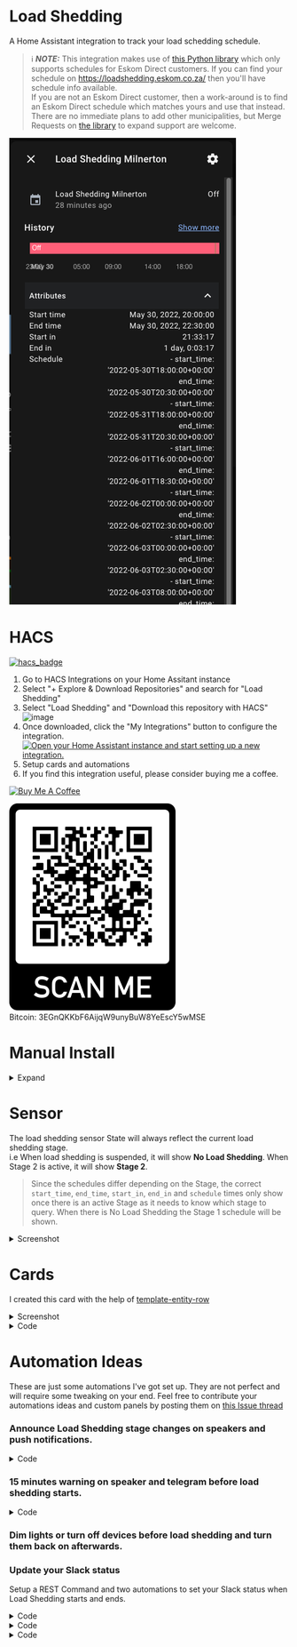 # Load Shedding

A Home Assistant integration to track your load schedding schedule.

> ℹ️ **_NOTE:_**  This integration makes use of [this Python library](https://gitlab.com/wernerhp/load-shedding) which only supports schedules for Eskom Direct customers.  If you can find your schedule on https://loadshedding.eskom.co.za/ then you'll have schedule info available.  
> If you are not an Eskom Direct customer, then a work-around is to find an Eskom Direct schedule which matches yours and use that instead.  There are no immediate plans to add other municipalities, but Merge Requests on [the library](https://gitlab.com/wernerhp/load-shedding) to expand support are welcome.

![img_3.png](img_3.png)

# HACS
[![hacs_badge](https://img.shields.io/badge/HACS-Default-41BDF5.svg)](https://github.com/hacs/integration)
1. Go to HACS Integrations on your Home Assitant instance
2. Select "+ Explore & Download Repositories" and search for "Load Shedding"
3. Select "Load Shedding" and "Download this repository with HACS"
![image](https://user-images.githubusercontent.com/2578772/167293308-d3ef2131-bc71-431e-a1ff-6e02f02af000.png)
4. Once downloaded, click the "My Integrations" button to configure the integration.  
[![Open your Home Assistant instance and start setting up a new integration.](https://my.home-assistant.io/badges/config_flow_start.svg)](https://my.home-assistant.io/redirect/config_flow_start/?domain=load_shedding)
5. Setup cards and automations
6. If you find this integration useful, please consider buying me a coffee.

<a href="https://www.buymeacoffee.com/wernerhp" target="_blank"><img src="https://www.buymeacoffee.com/assets/img/custom_images/orange_img.png" alt="Buy Me A Coffee" style="height: auto !important;width: auto !important;" ></a> 

![img_9.png](img_9.png)  
Bitcoin: 3EGnQKKbF6AijqW9unyBuW8YeEscY5wMSE

# Manual Install
<details>
<summary>Expand</summary>

1. Download and unzip to your Home Assistant `config/custom_components` folder.
  <details>
  <summary>Screenshot</summary>
  
![image](https://user-images.githubusercontent.com/2578772/164681660-57d56fc4-4713-4be5-9ef1-bf2f7cf96b64.png)
  </details>
  
2. Restart Home Assistant.
3. Go to Settings > Devices & Services > + Add Integration

[![Open your Home Assistant instance and start setting up a new integration.](https://my.home-assistant.io/badges/config_flow_start.svg)](https://my.home-assistant.io/redirect/config_flow_start/?domain=load_shedding)

5. Search for 'Load Shedding' and follow the config flow.
<details>
<summary>Screenshot</summary>
  
![img_7.png](img_7.png)
  </details>

6. If you're coming from a previous version of this integration, you may need to delete the `.json` files in `/config/.cache`.
<details>
  <summary>Screenshot</summary>
  
![image](https://user-images.githubusercontent.com/2578772/164681929-e3afc6ea-5821-4ac5-8fa8-eee04c819eb6.png)
  </details>
</details>

# Sensor
The load shedding sensor State will always reflect the current load shedding stage.  
i.e When load shedding is suspended, it will show **No Load Shedding**.  When Stage 2 is active, it will show **Stage 2**.  
> Since the schedules differ depending on the Stage, the correct `start_time`, `end_time`, `start_in`, `end_in` and `schedule` times only show once there is an active Stage as it needs to know which stage to query.  When there is No Load Shedding the Stage 1 schedule will be shown.

<details>
  <summary>Screenshot</summary>

| ![img_5.png](img_5.png) | ![img_4.png](img_4.png) | 

![img_6.png](img_6.png)

  </details>

# Cards
I created this card with the help of [template-entity-row](https://github.com/thomasloven/lovelace-template-entity-row)  
<details>
  <summary>Screenshot</summary>

![img.png](img.png)

  </details>
<details>
  <summary>Code</summary>
  
```yaml
type: entities
entities:
  - type: custom:template-entity-row
    icon: mdi:lightning-bolt-outline
    name: Status
    entity: sensor.load_shedding_stage
    active: '{{ not is_state("sensor.load_shedding_stage", "No Load Shedding") }}'
    state: '{{states("sensor.load_shedding_stage")}}'
  - type: custom:template-entity-row
    icon: mdi:timer-outline
    name: Milnerton
    active: '{{ states("sensor.load_shedding_milnerton") == "on" }}'
    state: >-
      {{ (state_attr("sensor.load_shedding_milnerton", "start_time") |
      as_datetime | as_local).strftime("%H:%M") }}  -  {{
      (state_attr("sensor.load_shedding_milnerton", "end_time") | as_datetime |
      as_local).strftime("%H:%M") }}
    secondary: >-
      {% if states("sensor.load_shedding_milnerton") == "off" %}  Starts in {{
      strptime(state_attr("sensor.load_shedding_milnerton", "start_in"),
      "%H:%M:%S").strftime("%-Hh%M") }} {% else %} Ends in {{
      strptime(state_attr("sensor.load_shedding_milnerton", "end_in"),
      "%H:%M:%S").strftime("%-Hh%M") }} {% endif %}
    entity: sensor.load_shedding_milnerton
```
  </details>

# Automation Ideas
These are just some automations I've got set up.  They are not perfect and will require some tweaking on your end.  Feel free to contribute your automations ideas and custom panels by posting them on [this Issue thread](https://github.com/wernerhp/ha_integration_load_shedding/issues/5)

### Announce Load Shedding stage changes on speakers and push notifications.
<details>
  <summary>Code</summary>
  
```yaml
alias: Load Shedding (Stage)
description: ''
trigger:
  - platform: state
    entity_id:
      - sensor.load_shedding_stage
    for:
      hours: 0
      minutes: 0
      seconds: 0
condition: []
action:
  - choose:
      - conditions:
          - condition: time
            after: input_datetime.sleep
            weekday:
              - mon
              - tue
              - wed
              - thu
              - fri
              - sat
              - sun
          - condition: time
            before: input_datetime.wake
            weekday:
              - sun
              - sat
              - fri
              - thu
              - wed
              - tue
              - mon
        sequence:
          - wait_for_trigger:
              - platform: time
                at: input_datetime.wake
            continue_on_timeout: false
    default: []
  - service: notify.mobile_app_nokia_8_sirocco
    data:
      title: Load Shedding
      message: '{{ states.sensor.load_shedding_stage.state }}'
  - service: tts.home_assistant_say
    data:
      entity_id: media_player.assistant_speakers
      cache: true
      message: >-
        {% if is_state("sensor.load_shedding_stage", "No Load Shedding") %} Load
        Shedding suspended {% else %} Load Shedding {{
        states.sensor.load_shedding_stage.state }} {% endif %}
mode: single
```
  </details>
  
### 15 minutes warning on speaker and telegram before load shedding starts.
<details>
  <summary>Code</summary>
  
```yaml
alias: Load Shedding (Warning)
description: ''
trigger:
  - platform: template
    value_template: >-
      {{ strptime(state_attr("sensor.load_shedding_milnerton", "start_in"),
      "%H:%M:%S") == timedelta(minutes=15) }}
condition:
  - condition: and
    conditions:
      - condition: time
        after: input_datetime.alarm
        before: input_datetime.sleep
      - condition: not
        conditions:
          - condition: state
            entity_id: sensor.load_shedding_stage
            state: Unknown
          - condition: state
            entity_id: sensor.load_shedding_stage
            state: No Load Shedding
action:
  - service: telegram_bot.send_message
    data:
      message: Load Shedding starts in 15 minutes.
      title: Load Shedding
  - service: media_player.volume_set
    data:
      volume_level: 0.7
    target:
      entity_id: media_player.assistant_speakers
  - service: tts.home_assistant_say
    data:
      entity_id: media_player.assistant_speakers
      message: Load Shedding starts in 15 minutes.
      cache: true
mode: single
```
</details>

    
### Dim lights or turn off devices before load shedding and turn them back on afterwards.

### Update your Slack status

Setup a REST Command and two automations to set your Slack status when Load Shedding starts and ends.

<details>
  <summary>Code</summary>
  
`secrets.yaml`
```yaml
slack_token: Bearer xoxp-XXXXXXXXXX-XXXXXXXXXXXX-XXXXXXXXXXXXX-XXXXXXXXXXXXXXXXXXXXXXXXXXXXXXXX
```  
  
  [rest_command](https://www.home-assistant.io/integrations/rest_command/)
  
```yaml
slack_status:
  url: https://slack.com/api/users.profile.set
  method: POST
  headers:
    authorization: !secret slack_token
    accept: "application/json, text/html"
  payload: '{"profile":{"status_text": "{{ status }}","status_emoji": "{{ emoji }}"}}'
  content_type: "application/json; charset=utf-8"
  verify_ssl: true
```
</details>

<details>
  <summary>Code</summary>
  
```yaml
alias: Load Shedding (Start)
description: ''
trigger:
  - platform: state
    entity_id:
      - sensor.load_shedding_milnerton
    to: 'on'
    from: 'off'
condition:
  - condition: not
    conditions:
      - condition: state
        entity_id: sensor.load_shedding_stage
        state: Unknown
      - condition: state
        entity_id: sensor.load_shedding_stage
        state: No Load Shedding
action:
  - service: rest_command.slack_status
    data:
      emoji: ':loadsheddingtransparent:'
      status: >-
        Load Shedding until {{
        (state_attr('sensor.load_shedding_milnerton','end_time') | as_datetime |
        as_local).strftime('%H:%M (%Z)') }}
mode: single
```
</details>

<details>
  <summary>Code</summary>
  
```yaml
alias: Load Shedding (End)
description: ''
trigger:
  - platform: state
    entity_id:
      - sensor.load_shedding_stage
    from: 'on'
    to: 'off'
condition:
  - condition: not
    conditions:
      - condition: state
        entity_id: sensor.load_shedding_stage
        state: Unknown
      - condition: state
        entity_id: sensor.load_shedding_stage
        state: No Load Shedding
action:
  - service: rest_command.slack_status
    data:
      emoji: ':speech_balloon:'
      status: is typing...
mode: single
```
</details>
